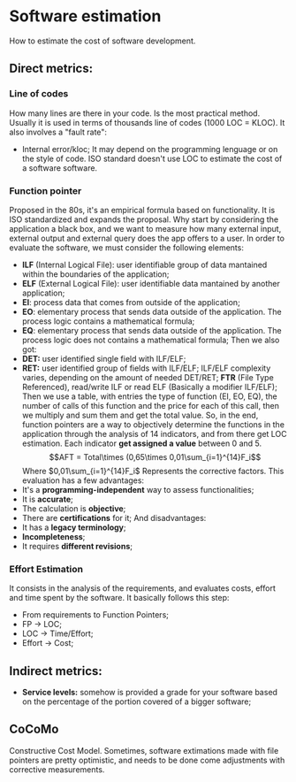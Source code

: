 # Software estimation
How to estimate the cost of software development.

## **Direct metrics:**
### **Line of codes**
How many lines are there in your code. Is the most practical method. Usually it is used in terms of thousands line of codes (1000 LOC = KLOC).
It also involves a "fault rate":
- Internal error/kloc;
It may depend on the programming lenguage or on the style of code.
ISO standard doesn't use LOC to estimate the cost of a software software.

### Function pointer
Proposed in the 80s, it's an empirical formula based on functionality.
It is ISO standardized and expands the proposal.
Why start by considering the application a black box, and we want to measure how many external input, external output and external query does the app offers to a user.
In order to evaluate the software, we must consider the following elements:
- **ILF** (Internal Logical File): user identifiable group of data mantained within the boundaries of the application;
- **ELF** (External Logical File): user identifiable data mantained by another application;
- **EI**: process data that comes from outside of the application;
- **EO**: elementary process that sends data outside of the application. The process logic contains a mathematical formula;
- **EQ**: elementary process that sends data outside of the application. The process logic does not contains a mathematical formula;
Then we also got:
- **DET:** user identified single field with ILF/ELF;
- **RET:** user identified group of fields with ILF/ELF;
ILF/ELF complexity varies, depending on the amount of needed DET/RET;
**FTR** (File Type Referenced), read/write ILF or read ELF (Basically a modifier ILF/ELF);
Then we use a table, with entries the type of function (EI, EO, EQ), the number of calls of this function and the price for each of this call, then we multiply and sum them and get the total value. 
So, in the end, function pointers are a way to objectively determine the functions in the application through the analysis of 14 indicators, and from there get LOC estimation.
Each indicator **get assigned a value** between 0 and 5.$$AFT = Total\times (0,65\times 0,01\sum_{i=1}^{14}F_i$$
Where $0,01\sum_{i=1}^{14}F_i$ Represents the corrective factors.
This evaluation has a few advantages:
- It's a **programming-independent** way to assess functionalities;
- It is **accurate**;
- The calculation is **objective**;
- There are **certifications** for it;
And disadvantages:
- It has a **legacy terminology**;
- **Incompleteness**;
- It requires **different revisions**;

### Effort Estimation

It consists in the analysis of the requirements, and evaluates costs, effort and time spent by the software.
It basically follows this step:
- From requirements to Function Pointers;
- FP -> LOC;
- LOC -> Time/Effort;
- Effort -> Cost;
## **Indirect metrics:**
- **Service levels:** somehow is provided a grade for your software based on the percentage of the portion covered of a bigger software;

## CoCoMo
Constructive Cost Model.
Sometimes, software extimations made with file pointers are pretty optimistic, and needs to be done come adjustments with corrective measurements.